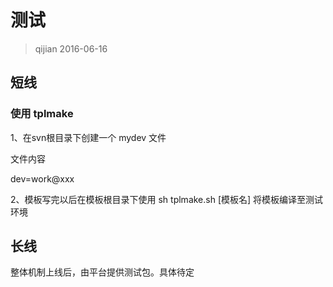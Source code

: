 # 测试

> qijian 2016-06-16

## 短线

### 使用 tplmake

1、在svn根目录下创建一个 mydev 文件

文件内容

dev=work@xxx

2、模板写完以后在模板根目录下使用 sh tplmake.sh [模板名] 将模板编译至测试环境


## 长线

整体机制上线后，由平台提供测试包。具体待定
